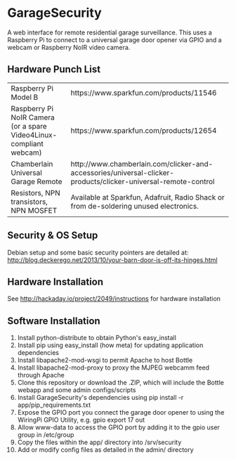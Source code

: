 GarageSecurity
==============

A web interface for remote residential garage surveillance. This uses a Raspberry Pi to connect to a universal garage door opener via GPIO and a webcam or Raspberry NoIR video camera.

Hardware Punch List
-------------------

<table>
  <tr>
    <td>Raspberry Pi Model B</td>
    <td>https://www.sparkfun.com/products/11546</td>
  </tr>
  <tr>
    <td>Raspberry Pi NoIR Camera (or a spare Video4Linux-compliant webcam)</td>
    <td>https://www.sparkfun.com/products/12654</td>
  </tr>
  <tr>
    <td>Chamberlain Universal Garage Remote</td>
    <td>http://www.chamberlain.com/clicker-and-accessories/universal-clicker-products/clicker-universal-remote-control</td>
  </tr>
  <tr>
    <td>Resistors, NPN transistors, NPN MOSFET</td>
    <td>Available at Sparkfun, Adafruit, Radio Shack or from de-soldering unused electronics.</td>
  </tr>
</table>

Security & OS Setup
-------------------

Debian setup and some basic security pointers are detailed at: http://blog.deckerego.net/2013/10/your-barn-door-is-off-its-hinges.html

Hardware Installation
---------------------

See http://hackaday.io/project/2049/instructions for hardware installation

Software Installation
---------------------

1. Install python-distribute to obtain Python's easy_install
2. Install pip using easy_install (how meta) for updating application dependencies
3. Install libapache2-mod-wsgi to permit Apache to host Bottle
4. Install libapache2-mod-proxy to proxy the MJPEG webcamm feed through Apache
5. Clone this repository or download the .ZIP, which will include the Bottle webapp and some admin configs/scripts
6. Install GarageSecurity's dependencies using pip install -r app/pip_requirements.txt
7. Expose the GPIO port you connect the garage door opener to using the WiringPi GPIO Utility, e.g. gpio export 17 out
8. Allow www-data to access the GPIO port by adding it to the gpio user group in /etc/group
9. Copy the files within the app/ directory into /srv/security
10. Add or modify config files as detailed in the admin/ directory
